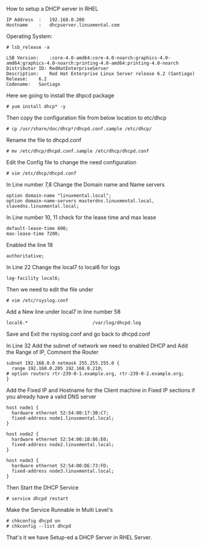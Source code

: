How to setup a DHCP server in RHEL

```
IP Address 	:	192.168.0.200
Hostname	:	dhcpserver.linuxmental.com
```

Operating System:

```
# lsb_release -a

LSB Version:	:core-4.0-amd64:core-4.0-noarch:graphics-4.0-amd64:graphics-4.0-noarch:printing-4.0-amd64:printing-4.0-noarch
Distributor ID:	RedHatEnterpriseServer
Description:	Red Hat Enterprise Linux Server release 6.2 (Santiago)
Release:	6.2
Codename:	Santiago
```

Here we going to install the dhpcd package

```
# yum install dhcp* -y
```

Then copy the configuration file from below location to etc/dhcp

```
# cp /usr/share/doc/dhcp*/dhcpd.conf.sample /etc/dhcp/
```

Rename the file to dhcpd.conf

```
# mv /etc/dhcp/dhcpd.conf.sample /etc/dhcp/dhcpd.conf
```

Edit the Config file to change the need configuration 

```
# vim /etc/dhcp/dhcpd.conf
```
In Line number 7,8 Change the Domain name and Name servers

```
option domain-name "linuxmental.local";
option domain-name-servers masterdns.linuxmental.local, slavedns.linuxmental.local;
```

In Line number 10, 11 check for the lease time and max lease

```
default-lease-time 600;
max-lease-time 7200;
```

Enabled the line 18 

```
authoritative;
```

In Line 22 Change the local7 to local6 for logs

```
log-facility local6;
```

Then we need to edit the file under 

```
# vim /etc/rsyslog.conf
```

Add a New line under local7 in line number 58

```
local6.*                        /var/log/dhcpd.log
```
Save and Exit the rsyslog.conf and go back to dhcpd.conf

In Line 32 Add the subnet of network we need to enabled DHCP and Add the Range of IP, Comment the Router 

```
subnet 192.168.0.0 netmask 255.255.255.0 {
  range 192.168.0.205 192.168.0.210;
# option routers rtr-239-0-1.example.org, rtr-239-0-2.example.org;
}
```

Add the Fixed IP and Hostname for the Client machine in Fixed IP sections if you already have a valid DNS server 

```
host node1 {
  hardware ethernet 52:54:00:17:3B:C7;
  fixed-address node1.linuxmental.local;
}

host node2 {
  hardware ethernet 52:54:00:1B:86:E0;
  fixed-address node2.linuxmental.local;
}

host node3 {
  hardware ethernet 52:54:00:DE:73:FD;
  fixed-address node3.linuxmental.local;
}
```

Then Start the DHCP Service 

```
# service dhcpd restart
```
Make the Service Runnable in Multi Level's

```
# chkconfig dhcpd on
# chkconfig --list dhcpd
```

That's it we have Setup-ed a DHCP Server in RHEL Server.

